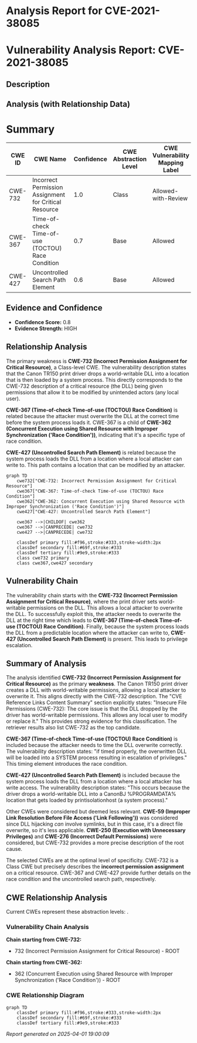 # Analysis Report for CVE-2021-38085

# Vulnerability Analysis Report: CVE-2021-38085

## Description



## Analysis (with Relationship Data)

# Summary
| CWE ID | CWE Name | Confidence | CWE Abstraction Level | CWE Vulnerability Mapping Label | CWE-Vulnerability Mapping Notes |
|---|---|---|---|---|---|
| CWE-732 | Incorrect Permission Assignment for Critical Resource | 1.0 | Class | Allowed-with-Review | Primary CWE |
| CWE-367 | Time-of-check Time-of-use (TOCTOU) Race Condition | 0.7 | Base | Allowed | Secondary CWE |
| CWE-427 | Uncontrolled Search Path Element | 0.6 | Base | Allowed | Secondary CWE |

## Evidence and Confidence

*   **Confidence Score:** 0.8
*   **Evidence Strength:** HIGH

## Relationship Analysis
The primary weakness is **CWE-732 (Incorrect Permission Assignment for Critical Resource)**, a Class-level CWE. The vulnerability description states that the Canon TR150 print driver drops a world-writable DLL into a location that is then loaded by a system process. This directly corresponds to the CWE-732 description of a critical resource (the DLL) being given permissions that allow it to be modified by unintended actors (any local user).

**CWE-367 (Time-of-check Time-of-use (TOCTOU) Race Condition)** is related because the attacker must overwrite the DLL at the correct time before the system process loads it. CWE-367 is a child of **CWE-362 (Concurrent Execution using Shared Resource with Improper Synchronization ('Race Condition'))**, indicating that it's a specific type of race condition.

**CWE-427 (Uncontrolled Search Path Element)** is related because the system process loads the DLL from a location where a local attacker can write to. This path contains a location that can be modified by an attacker.

```mermaid
graph TD
    cwe732["CWE-732: Incorrect Permission Assignment for Critical Resource"]
    cwe367["CWE-367: Time-of-check Time-of-use (TOCTOU) Race Condition"]
    cwe362["CWE-362: Concurrent Execution using Shared Resource with Improper Synchronization ('Race Condition')"]
    cwe427["CWE-427: Uncontrolled Search Path Element"]

    cwe367 -->|CHILDOF| cwe362
    cwe367 -->|CANPRECEDE| cwe732
    cwe427 -->|CANPRECEDE| cwe732

    classDef primary fill:#f96,stroke:#333,stroke-width:2px
    classDef secondary fill:#69f,stroke:#333
    classDef tertiary fill:#9e9,stroke:#333
    class cwe732 primary
    class cwe367,cwe427 secondary
```

## Vulnerability Chain
The vulnerability chain starts with the **CWE-732 (Incorrect Permission Assignment for Critical Resource)**, where the print driver sets world-writable permissions on the DLL. This allows a local attacker to overwrite the DLL. To successfully exploit this, the attacker needs to overwrite the DLL at the right time which leads to **CWE-367 (Time-of-check Time-of-use (TOCTOU) Race Condition)**. Finally, because the system process loads the DLL from a predictable location where the attacker can write to, **CWE-427 (Uncontrolled Search Path Element)** is present. This leads to privilege escalation.

## Summary of Analysis
The analysis identified **CWE-732 (Incorrect Permission Assignment for Critical Resource)** as the primary **weakness**. The Canon TR150 print driver creates a DLL with world-writable permissions, allowing a local attacker to overwrite it. This aligns directly with the CWE-732 description. The "CVE Reference Links Content Summary" section explicitly states: "Insecure File Permissions (CWE-732): The core issue is that the DLL dropped by the driver has world-writable permissions. This allows any local user to modify or replace it." This provides strong evidence for this classification. The retriever results also list CWE-732 as the top candidate.

**CWE-367 (Time-of-check Time-of-use (TOCTOU) Race Condition)** is included because the attacker needs to time the DLL overwrite correctly. The vulnerability description states: "if timed properly, the overwritten DLL will be loaded into a SYSTEM process resulting in escalation of privileges." This timing element introduces the race condition.

**CWE-427 (Uncontrolled Search Path Element)** is included because the system process loads the DLL from a location where a local attacker has write access. The vulnerability description states: "This occurs because the driver drops a world-writable DLL into a CanonBJ %PROGRAMDATA% location that gets loaded by printisolationhost (a system process)."

Other CWEs were considered but deemed less relevant. **CWE-59 (Improper Link Resolution Before File Access ('Link Following'))** was considered since DLL hijacking *can* involve symlinks, but in this case, it's a direct file overwrite, so it's less applicable. **CWE-250 (Execution with Unnecessary Privileges)** and **CWE-276 (Incorrect Default Permissions)** were considered, but CWE-732 provides a more precise description of the root cause.

The selected CWEs are at the optimal level of specificity. CWE-732 is a Class CWE but precisely describes the **incorrect permission assignment** on a critical resource. CWE-367 and CWE-427 provide further details on the race condition and the uncontrolled search path, respectively.


## CWE Relationship Analysis

Current CWEs represent these abstraction levels: .


### Vulnerability Chain Analysis

**Chain starting from CWE-732:**
- 732 (Incorrect Permission Assignment for Critical Resource) - ROOT


**Chain starting from CWE-362:**
- 362 (Concurrent Execution using Shared Resource with Improper Synchronization ('Race Condition')) - ROOT



### CWE Relationship Diagram

```mermaid
graph TD
    classDef primary fill:#f96,stroke:#333,stroke-width:2px
    classDef secondary fill:#69f,stroke:#333
    classDef tertiary fill:#9e9,stroke:#333
```



*Report generated on 2025-04-01 19:00:09*
